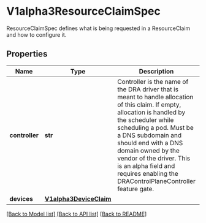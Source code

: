 # V1alpha3ResourceClaimSpec

ResourceClaimSpec defines what is being requested in a ResourceClaim and how to configure it.

## Properties
Name | Type | Description | Notes
------------ | ------------- | ------------- | -------------
**controller** | **str** | Controller is the name of the DRA driver that is meant to handle allocation of this claim. If empty, allocation is handled by the scheduler while scheduling a pod.  Must be a DNS subdomain and should end with a DNS domain owned by the vendor of the driver.  This is an alpha field and requires enabling the DRAControlPlaneController feature gate. | [optional] 
**devices** | [**V1alpha3DeviceClaim**](V1alpha3DeviceClaim.md) |  | [optional] 

[[Back to Model list]](../README.md#documentation-for-models) [[Back to API list]](../README.md#documentation-for-api-endpoints) [[Back to README]](../README.md)


